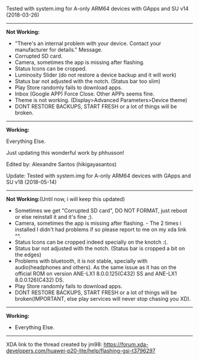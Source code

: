 Tested with system.img for A-only ARM64 devices with GApps and SU v14 (2018-03-26)
***
**Not Working:**

- "There's an internal problem with your device. Contact your manufacturer for details." Message.
- Corrupted SD card. 
- Camera, sometimes the app is missing after flashing.
- Status Icons can be cropped.
- Luminosity Slider (do not restore a device backup and it will work)
- Status bar not adjusted with the notch. (Status bar too slim)
- Play Store randomly fails to download apps.
- Inbox (Google APP) Force Close. Other APPs seems fine.
- Theme is not working. (Display>Advanced Parameters>Device theme)
- DONT RESTORE BACKUPS, START FRESH or a lot of things will be broken.
***
**Working:**

Everything Else.

Just updating this wonderful work by phhusson!

Edited by: Alexandre Santos (hikigayasantos)

Update: Tested with system.img for A-only ARM64 devices with GApps and SU v18 (2018-05-14)

***
**Not Working:**(Until now, i will keep this updated)
- Sometimes we get "Corrupted SD card", DO NOT FORMAT, just reboot or else reinstall it and it's fine ;). 
- Camera, sometimes the app is missing after flashing. -  The 2 times i installed I didn't had problems if so please report to me on my xda link ^^.
- Status Icons can be cropped indeed specially on the knotch :(.
- Status bar not adjusted with the notch. (Status bar is cropped a bit on the edges)
- Problems with bluetooth, it is not stable, specially with audio(headphones and others). As the same issue as it has on the official ROM on version ANE-LX1 8.0.0.125(C432) SS and ANE-LX1 8.0.0.126(C432) DS.
- Play Store randomly fails to download apps.
- DONT RESTORE BACKUPS, START FRESH or a lot of things will be broken(IMPORTANT, else play services will never stop chasing you XD).
***
**Working:**

- Everything Else.

****
XDA link to the thread created by jm98: https://forum.xda-developers.com/huawei-p20-lite/help/flashing-gsi-t3796297

